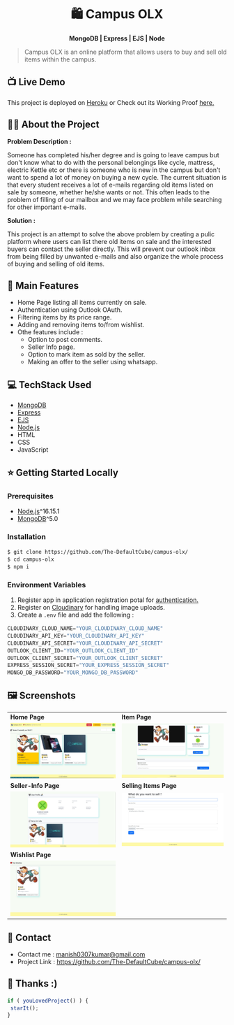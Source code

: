 <h1 align="center">
🛍 Campus OLX
</h1>
<p align="center">
<b>MongoDB | Express | EJS | Node</b>
</p>

> Campus OLX is an online platform that allows users to buy and sell old items within the campus.

## 📺 Live Demo
This project is deployed on [Heroku](https://iitg-campus-olx.herokuapp.com/) or
Check out its Working Proof [here.](https://drive.google.com/file/d/1iIIowl7md2BPDr3LZegH_OXWRtx97-CZ/view?usp=sharing)

## 🕵️‍♀️ About the Project
**Problem Description :**

Someone has completed his/her degree and is going to leave campus but don't know what to do with the personal belongings like cycle, mattress, electric Kettle etc or there is someone who is new in the campus but don't want to spend a lot of money on buying a new cycle. The current situation is that every student receives a lot of e-mails regarding old items listed on sale by someone, whether he/she wants or not. This often leads to the problem of filling of our mailbox and we may face problem while searching for other important e-mails.

**Solution :** 

This project is an attempt to solve the above problem by creating a pulic platform where users can list there old items on sale and the interested buyers can contact the seller directly. This will prevent our outlook inbox from being filled by unwanted e-mails and also organize the whole process of buying and selling of old items. 


## 🧩 Main Features
* Home Page listing all items currently on sale.
* Authentication using Outlook OAuth.
* Filtering items by its price range.
* Adding and removing items to/from wishlist.
* Othe features include :
    * Option to post comments.
    * Seller Info page.
    * Option to mark item as sold by the seller.
    * Making an offer to the seller using whatsapp.

## 💻 TechStack Used
* [MongoDB](https://www.mongodb.com/)
* [Express](https://expressjs.com/)
* [EJS](https://ejs.co/)
* [Node.js](https://nodejs.org/en/)
* HTML
* CSS
* JavaScript

## ⭐ Getting Started Locally

### Prerequisites

- [Node.js](https://nodejs.org/en/download/)^16.15.1
- [MongoDB](https://www.mongodb.com/try/download/community)^5.0

### Installation
 
 ```sh
 $ git clone https://github.com/The-DefaultCube/campus-olx/
 $ cd campus-olx
 $ npm i
 ```
### Environment Variables
1. Register app in application registration potal for [authentication.](https://www.passportjs.org/packages/passport-outlook/) 
2. Register on [Cloudinary](https://cloudinary.com/) for handling image uploads.
3. Create a `.env` file and add the following :
```js
CLOUDINARY_CLOUD_NAME="YOUR_CLOUDINARY_CLOUD_NAME"
CLOUDINARY_API_KEY="YOUR_CLOUDINARY_API_KEY" 
CLOUDINARY_API_SECRET="YOUR_CLOUDINARY_API_SECRET"
OUTLOOK_CLIENT_ID="YOUR_OUTLOOK_CLIENT_ID"
OUTLOOK_CLIENT_SECRET="YOUR_OUTLOOK_CLIENT_SECRET"
EXPRESS_SESSION_SECRET="YOUR_EXPRESS_SESSION_SECRET"
MONGO_DB_PASSWORD="YOUR_MONGO_DB_PASSWORD"
```

## 🖼️ Screenshots
<table>
  <tr>
    <td><b>Home Page</b></td>
    <td><b>Item Page</b></td>
  </tr>
  <tr>
    <td><img src="screenshots/home_page.jpg" ></td>
    <td><img src="screenshots/product_page.jpg" ></td>
  </tr>
  
  <tr>
    <td><b>Seller-Info Page</b></td>
    <td><b>Selling Items Page</b></td>
  </tr>
  <tr>
    <td><img src="screenshots/sellerInfo_page.jpg" ></td>
    <td><img src="screenshots/selling_page.jpg" ></td>
  </tr>
  
  <tr>
    <td><b>Wishlist Page</b></td>
  </tr>
  <tr>
    <td><img src="screenshots/wishlist_page.jpg" ></td>
  </tr>
</table>


## 📩 Contact
- Contact me : manish0307kumar@gmail.com
- Project Link : https://github.com/The-DefaultCube/campus-olx/


## 🙏 Thanks :)
```js
if ( youLovedProject() ) {
 starIt();
}
```
